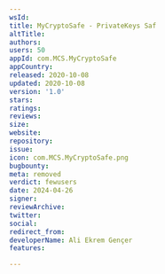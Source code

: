 ```yaml
---
wsId: 
title: MyCryptoSafe - PrivateKeys Saf
altTitle: 
authors: 
users: 50
appId: com.MCS.MyCryptoSafe
appCountry: 
released: 2020-10-08
updated: 2020-10-08
version: '1.0'
stars: 
ratings: 
reviews: 
size: 
website: 
repository: 
issue: 
icon: com.MCS.MyCryptoSafe.png
bugbounty: 
meta: removed
verdict: fewusers
date: 2024-04-26
signer: 
reviewArchive: 
twitter: 
social: 
redirect_from: 
developerName: Ali Ekrem Gençer
features: 

---
```


